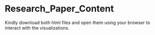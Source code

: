 # Research_Paper_Content

Kindly download both html files and open them using your browser to interact with the visualizations.
